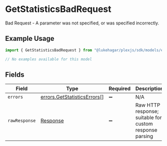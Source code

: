 # GetStatisticsBadRequest

Bad Request - A parameter was not specified, or was specified incorrectly.

## Example Usage

```typescript
import { GetStatisticsBadRequest } from "@lukehagar/plexjs/sdk/models/errors";

// No examples available for this model
```

## Fields

| Field                                                                             | Type                                                                              | Required                                                                          | Description                                                                       |
| --------------------------------------------------------------------------------- | --------------------------------------------------------------------------------- | --------------------------------------------------------------------------------- | --------------------------------------------------------------------------------- |
| `errors`                                                                          | [errors.GetStatisticsErrors](../../../sdk/models/errors/getstatisticserrors.md)[] | :heavy_minus_sign:                                                                | N/A                                                                               |
| `rawResponse`                                                                     | [Response](https://developer.mozilla.org/en-US/docs/Web/API/Response)             | :heavy_minus_sign:                                                                | Raw HTTP response; suitable for custom response parsing                           |